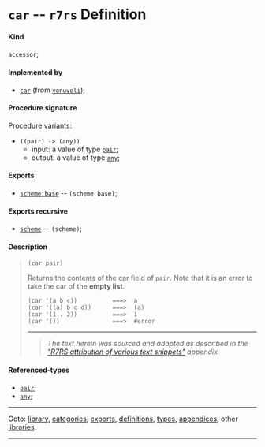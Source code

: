 

<a id='definition__r7rs__car'></a>

# `car` -- `r7rs` Definition


<a id='definition__r7rs__car__kind'></a>

#### Kind

`accessor`;


<a id='definition__r7rs__car__implemented-by'></a>

#### Implemented by

 * [`car`](../../vonuvoli/definitions/car.md#definition__vonuvoli__car) (from [`vonuvoli`](../../vonuvoli/_index.md#library__vonuvoli));


<a id='definition__r7rs__car__procedure-signature'></a>

#### Procedure signature

Procedure variants:
 * `((pair) -> (any))`
   * input: a value of type [`pair`](../../r7rs/types/pair.md#type__r7rs__pair);
   * output: a value of type [`any`](../../r7rs/types/any.md#type__r7rs__any);


<a id='definition__r7rs__car__exports'></a>

#### Exports

 * [`scheme:base`](../../r7rs/exports/scheme_3a_base.md#export__r7rs__scheme_3a_base) -- `(scheme base)`;


<a id='definition__r7rs__car__exports-recursive'></a>

#### Exports recursive

 * [`scheme`](../../r7rs/exports/scheme.md#export__r7rs__scheme) -- `(scheme)`;


<a id='definition__r7rs__car__description'></a>

#### Description

> ````
> (car pair)
> ````
> 
> 
> Returns the contents of the car field of `pair`.  Note that it is an
> error to take the car of the __empty list__.
> 
> ````
> (car '(a b c))          ===>  a
> (car '((a) b c d))      ===>  (a)
> (car '(1 . 2))          ===>  1
> (car '())               ===>  #error
> ````
> 
> 
> ----
> > *The text herein was sourced and adapted as described in the ["R7RS attribution of various text snippets"](../../r7rs/appendices/attribution.md#appendix__r7rs__attribution) appendix.*


<a id='definition__r7rs__car__referenced-types'></a>

#### Referenced-types

 * [`pair`](../../r7rs/types/pair.md#type__r7rs__pair);
 * [`any`](../../r7rs/types/any.md#type__r7rs__any);

----

Goto: [library](../../r7rs/_index.md#library__r7rs), [categories](../../r7rs/categories/_index.md#toc__r7rs__categories), [exports](../../r7rs/exports/_index.md#toc__r7rs__exports), [definitions](../../r7rs/definitions/_index.md#toc__r7rs__definitions), [types](../../r7rs/types/_index.md#toc__r7rs__types), [appendices](../../r7rs/appendices/_index.md#toc__r7rs__appendices), other [libraries](../../_libraries.md#toc__libraries).

----

